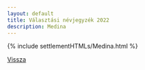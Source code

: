 ```yaml
---
layout: default
title: Választási névjegyzék 2022
description: Medina
---
```


{% include settlementHTMLs/Medina.html %}

[Vissza](../)